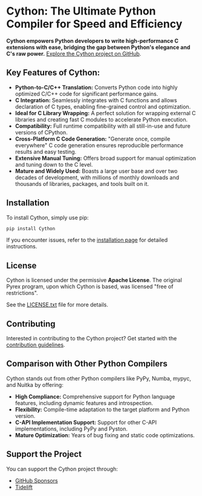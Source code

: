# Cython: The Ultimate Python Compiler for Speed and Efficiency

**Cython empowers Python developers to write high-performance C extensions with ease, bridging the gap between Python's elegance and C's raw power.**  [Explore the Cython project on GitHub](https://github.com/cython/cython).

## Key Features of Cython:

*   **Python-to-C/C++ Translation:** Converts Python code into highly optimized C/C++ code for significant performance gains.
*   **C Integration:** Seamlessly integrates with C functions and allows declaration of C types, enabling fine-grained control and optimization.
*   **Ideal for C Library Wrapping:** A perfect solution for wrapping external C libraries and creating fast C modules to accelerate Python execution.
*   **Compatibility:** Full runtime compatibility with all still-in-use and future versions of CPython.
*   **Cross-Platform C Code Generation:** "Generate once, compile everywhere" C code generation ensures reproducible performance results and easy testing.
*   **Extensive Manual Tuning:** Offers broad support for manual optimization and tuning down to the C level.
*   **Mature and Widely Used:** Boasts a large user base and over two decades of development, with millions of monthly downloads and thousands of libraries, packages, and tools built on it.

## Installation

To install Cython, simply use pip:

```bash
pip install Cython
```

If you encounter issues, refer to the [installation page](https://docs.cython.org/en/latest/src/quickstart/install.html) for detailed instructions.

## License

Cython is licensed under the permissive **Apache License**.  The original Pyrex program, upon which Cython is based, was licensed "free of restrictions".

See the [LICENSE.txt](https://github.com/cython/cython/blob/master/LICENSE.txt) file for more details.

## Contributing

Interested in contributing to the Cython project? Get started with the [contribution guidelines](https://github.com/cython/cython/blob/master/docs/CONTRIBUTING.rst).

## Comparison with Other Python Compilers

Cython stands out from other Python compilers like PyPy, Numba, mypyc, and Nuitka by offering:

*   **High Compliance:** Comprehensive support for Python language features, including dynamic features and introspection.
*   **Flexibility:** Compile-time adaptation to the target platform and Python version.
*   **C-API Implementation Support:** Support for other C-API implementations, including PyPy and Pyston.
*   **Mature Optimization:** Years of bug fixing and static code optimizations.

## Support the Project

You can support the Cython project through:

*   [GitHub Sponsors](https://github.com/users/scoder/sponsorship)
*   [Tidelift](https://tidelift.com/subscription/pkg/pypi-cython)